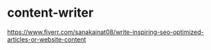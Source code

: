 # content-writer
https://www.fiverr.com/sanakainat08/write-inspiring-seo-optimized-articles-or-website-content
